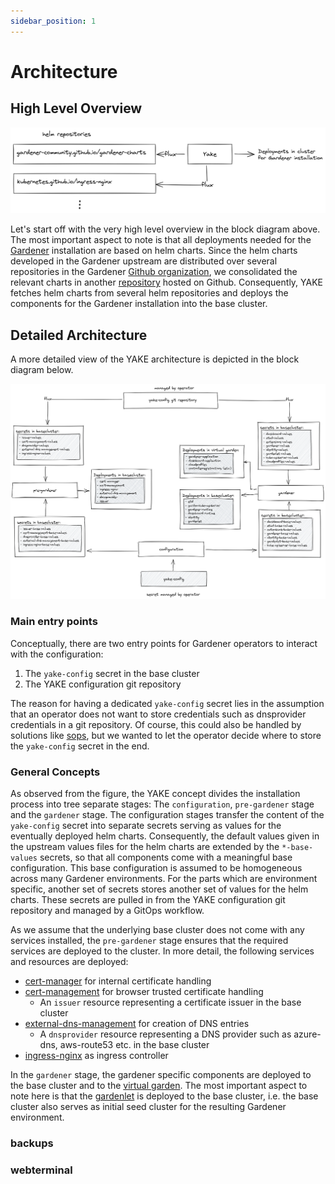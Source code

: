 ```yaml
---
sidebar_position: 1
---
```


# Architecture

## High Level Overview
![YAKE High Level Overview](high-level-overview.excalidraw.png "YAKE High Level Overview")

Let's start off with the very high level overview in the block diagram above. The most important aspect to note is that all deployments needed for the [Gardener](https://gardener.cloud/) installation are based on helm charts. Since the helm charts developed in the Gardener upstream are distributed over several repositories in the Gardener [Github organization](https://github.com/gardener/external-dns-management), we consolidated the relevant charts in another [repository](https://github.com/gardener-community/gardener-charts) hosted on Github. Consequently, YAKE fetches helm charts from several helm repositories and deploys the components for the Gardener installation into the base cluster.

## Detailed Architecture

A more detailed view of the YAKE architecture is depicted in the block diagram below.

![YAKE architecture](yake-architecture.png "YAKE architecture")

### Main entry points

Conceptually, there are two entry points for Gardener operators to interact with the configuration:

1. The `yake-config` secret in the base cluster
2. The YAKE configuration git repository

The reason for having a dedicated `yake-config` secret lies in the assumption that an operator does not want to store credentials such as dnsprovider credentials in a git repository. Of course, this could also be handled by solutions like [sops](https://github.com/mozilla/sops), but we wanted to let the operator decide where to store the `yake-config` secret in the end.

### General Concepts

As observed from the figure, the YAKE concept divides the installation process into tree separate stages: The `configuration`, `pre-gardener` stage and the `gardener` stage. The configuration stages transfer the content of the `yake-config` secret into separate secrets serving as values for the eventually deployed helm charts. Consequently, the default values given in the upstream values files for the helm charts are extended by the `*-base-values` secrets, so that all components come with a meaningful base configuration. This base configuration is assumed to be homogeneous across many Gardener environments. For the parts which are environment specific, another set of secrets stores another set of values for the helm charts. These secrets are pulled in from the YAKE configuration git repository and managed by a GitOps workflow.

As we assume that the underlying base cluster does not come with any services installed, the `pre-gardener` stage ensures that the required services are deployed to the cluster. In more detail, the following services and resources are deployed:

- [cert-manager](https://cert-manager.io/) for internal certificate handling
- [cert-management](https://github.com/gardener/cert-management) for browser trusted certificate handling
  - An `issuer` resource representing a certificate issuer in the base cluster
- [external-dns-management](https://github.com/gardener/external-dns-management) for creation of DNS entries
  - A `dnsprovider` resource representing a DNS provider such as azure-dns, aws-route53 etc. in the base cluster
- [ingress-nginx](https://kubernetes.github.io/ingress-nginx/) as ingress controller

In the `gardener` stage, the gardener specific components are deployed to the base cluster and to the [virtual garden](https://github.com/gardener/garden-setup#concept-the-virtual-cluster). The most important aspect to note here is that the [gardenlet](https://gardener.cloud/docs/gardener/concepts/gardenlet/) is deployed to the base cluster, i.e. the base cluster also serves as initial seed cluster for the resulting Gardener environment.



### backups

### webterminal
